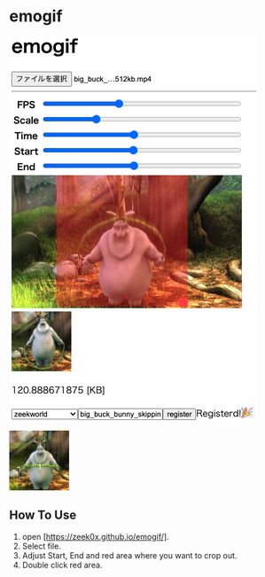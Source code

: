# emogif

![](https://github.com/zeek0x/emogif/blob/img/screenshot.png?raw=true)

![](https://github.com/zeek0x/emogif/blob/img/emo.gif?raw=true)

## How To Use

1. open [https://zeek0x.github.io/emogif/].
2. Select file.
3. Adjust Start, End and red area where you want to crop out.
4. Double click red area.
